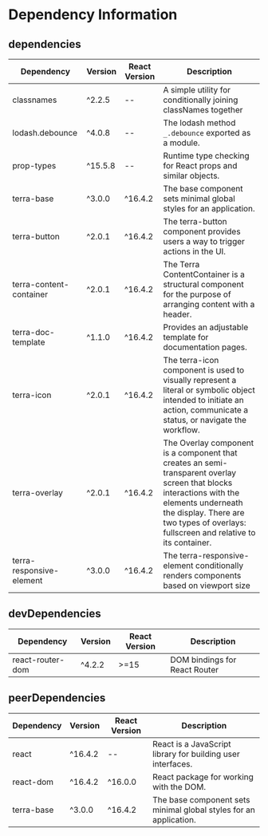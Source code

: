 # Dependency Information

## dependencies
| Dependency | Version | React Version | Description |
|-|-|-|-|
| classnames | ^2.2.5 | -- | A simple utility for conditionally joining classNames together |
| lodash.debounce | ^4.0.8 | -- | The lodash method `_.debounce` exported as a module. |
| prop-types | ^15.5.8 | -- | Runtime type checking for React props and similar objects. |
| terra-base | ^3.0.0 | ^16.4.2 | The base component sets minimal global styles for an application. |
| terra-button | ^2.0.1 | ^16.4.2 | The terra-button component provides users a way to trigger actions in the UI. |
| terra-content-container | ^2.0.1 | ^16.4.2 | The Terra ContentContainer is a structural component for the purpose of arranging content with a header. |
| terra-doc-template | ^1.1.0 | ^16.4.2 | Provides an adjustable template for documentation pages. |
| terra-icon | ^2.0.1 | ^16.4.2 | The terra-icon component is used to visually represent a literal or symbolic object intended to initiate an action, communicate a status, or navigate the workflow. |
| terra-overlay | ^2.0.1 | ^16.4.2 | The Overlay component is a component that creates an semi-transparent overlay screen that blocks interactions with the elements underneath the display. There are two types of overlays: fullscreen and relative to its container. |
| terra-responsive-element | ^3.0.0 | ^16.4.2 | The terra-responsive-element conditionally renders components based on viewport size |

## devDependencies
| Dependency | Version | React Version | Description |
|-|-|-|-|
| react-router-dom | ^4.2.2 | >=15 | DOM bindings for React Router |

## peerDependencies
| Dependency | Version | React Version | Description |
|-|-|-|-|
| react | ^16.4.2 | -- | React is a JavaScript library for building user interfaces. |
| react-dom | ^16.4.2 | ^16.0.0 | React package for working with the DOM. |
| terra-base | ^3.0.0 | ^16.4.2 | The base component sets minimal global styles for an application. |

